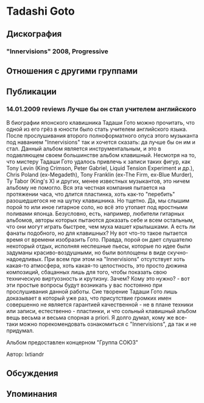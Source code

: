 # Tadashi Goto



## Дискография

### "Innervisions" 2008, Progressive




## Отношения с другими группами


## Публикации

### 14.01.2009 reviews Лучше бы он стал учителем английского

<P>В биографии японского клавишника Тадаши Гото можно прочитать, что одной из его грёз в юности было стать учителем английского языка. После прослушивания второго полноформатного опуса этого музыканта под наванием "Innervisions" так и хочется сказать: да лучше бы он им и стал. Данный альбом является инструментальным, и это в подавляющем своем большинстве альбом клавишный. Несмотря на то, что мистеру Тадаши Гото удалось привлечь к записи таких фигур, как Tony Levin (King Crimson, Peter Gabriel, Liquid Tension Experiment и др.), Chris Poland (ex-Megadeth), Tony Franklin (ex-The Firm, ex-Blue Murder), Ty Tabor (King's X) и других, менее известных музыкантов, это ничем альбому не помогло. Вся эта честная компания пытается на протяжении часа, что длится пластинка, хоть как-то "перебить" разошедшегося не на шутку клавишника. Но тщетно. Да, мы слышим порой то или иное гитарное соло, но всё это утопает под яростными поливами японца. Безусловно, есть, например, любители гитарных альбомов, авторы которых пытаются доказать себе и всем остальным, что они могут играть быстрее, чем муха машет крылышками. А есть ли фанаты подобного, но для клавишных? Ну вот что-то такое пытается время от&nbsp;времени изобразить Гото. Правда, порой он дает слушателю некоторый отдых, исполняя неспешные пьесы, которые по идее были задуманы красиво-воздушными, но были воплощены&nbsp;в виде скучно-надоедливых. При всем при этом на "Innervisions" отсутствует хоть какая-то атмосфера, хоть какая-то целостность, это просто дюжина композиций, сбацанных лишь для того, чтобы показать свою техническую виртуозность и крутизну. Зачем? Кому это нужно? - вот эти простые вопросы будут возникать у вас постоянно при прослушивания данной работы. Сие творение Тадаши Гото лишь доказывает в который уже раз, что присутствие громких имен совершенно не является гарантией качественной - не в плане техники или записи, естественно - пластинки, и что сольный клавишный альбом вещь весьма и весьма спорная a priori. Я долго думал, кому же все-таки можно порекомендовать ознакомиться с "Innervisions", да так и не придумал.</P>
<P>Альбом предоставлен концерном "Группа СОЮЗ"</P>
Автор: Ixtiandr


## Обсуждения


## Упоминания

